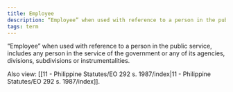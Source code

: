 ```yaml
---
title: Employee
description: “Employee” when used with reference to a person in the public service, includes any person in the service of the government or any of its agencies, divisions, subdivisions or instrumentalities.
tags: term
---
```


“Employee” when used with reference to a person in the public service, includes any person in the service of the government or any of its agencies, divisions, subdivisions or instrumentalities.

Also view: [[11 - Philippine Statutes/EO 292 s. 1987/index|11 - Philippine Statutes/EO 292 s. 1987/index]].
